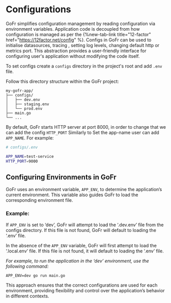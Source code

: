 # Configurations

GoFr simplifies configuration management by reading configuration via environment variables.
Application code is decoupled from how configuration is managed as per the {%new-tab-link title="12-factor" href="https://12factor.net/config" %}.
Configs in GoFr can be used to initialise datasources, tracing , setting log levels, changing default http or metrics port.
This abstraction provides a user-friendly interface for configuring user's application without modifying the code itself.

To set configs create a `configs` directory in the project's root and add `.env` file.

Follow this directory structure within the GoFr project:
```dotenv
my-gofr-app/
├── configs/
│   ├── dev.env
│   ├── staging.env
│   └── prod.env
├── main.go
└── ...
```

By default, GoFr starts HTTP server at port 8000, in order to change that we can add the config `HTTP_PORT`
Similarly to Set the app-name user can add `APP_NAME`. For example:

```bash
# configs/.env

APP_NAME=test-service
HTTP_PORT=9000
```

## Configuring Environments in GoFr
GoFr uses an environment variable, `APP_ENV`, to determine the application’s current environment. This variable also guides GoFr to load the corresponding environment file.

### Example:
If `APP_ENV` is set to ‘dev’, GoFr will attempt to load the ‘.dev.env’ file from the configs directory. If this file is not found, GoFr will default to loading the ‘.env’ file.

In the absence of the `APP_ENV` variable, GoFr will first attempt to load the ‘.local.env’ file. If this file is not found, it will default to loading the ‘.env’ file.

_For example, to run the application in the ‘dev’ environment, use the following command:_

```dotenv
APP_ENV=dev go run main.go
```


This approach ensures that the correct configurations are used for each environment, providing flexibility and control over the application’s behavior in different contexts.